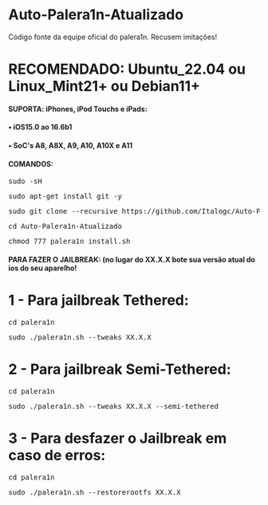 # Auto-Palera1n-Atualizado
Código fonte da equipe oficial do palera1n. Recusem imitações!



<h1>RECOMENDADO: Ubuntu_22.04 ou Linux_Mint21+ ou Debian11+</h1>

<h4>SUPORTA: iPhones, iPod Touchs e iPads:</h4>
<h4>• iOS15.0 ao 16.6b1</h4>
<h4>• SoC's A8, A8X, A9, A10, A10X e A11</h4>

<h4>COMANDOS:</h4>

<pre>sudo -sH</pre>

<pre>sudo apt-get install git -y</pre>

<pre>sudo git clone --recursive https://github.com/Italogc/Auto-Palera1n-Atualizado</pre>

<pre>cd Auto-Palera1n-Atualizado</pre>

<pre>chmod 777 palera1n_install.sh</pre>



<h4>PARA FAZER O JAILBREAK: (no lugar do XX.X.X bote sua versão atual do ios do seu aparelho!</h4>

<h1>1 - Para jailbreak Tethered:</h1>

<pre>cd palera1n</pre>

<pre>sudo ./palera1n.sh --tweaks XX.X.X</pre>


<h1>2 - Para jailbreak Semi-Tethered:</h1>

<pre>cd palera1n</pre>

<pre>sudo ./palera1n.sh --tweaks XX.X.X --semi-tethered</pre>


<h1>3 - Para desfazer o Jailbreak em caso de erros:</h1>

<pre>cd palera1n</pre>

<pre>sudo ./palera1n.sh --restorerootfs XX.X.X</pre>








